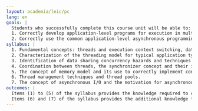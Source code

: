 ```yaml
---
layout: academia/leic/pc
lang: en
goals: |
  Students who successfully complete this course unit will be able to:
  1. Correctly develop application-level programs for execution in multi-threaded environments, with emphasis on managed platforms such as the JVM (Java Virtual Machine) and the .NET platform. Identify and correctly handle concurrency scenarios, including the design of custom synchronizers and the guarantees provided by memory models.
  2. Correctly use the common application-level asynchronous programming models available, namely futures, asynchronous methods, coroutines, and reactive streams.
syllabus: |
  1. Fundamental concepts: threads and execution context switching, data sharing concurrency and associated hazards.
  2. Characterization of the threading model for typical application types, namely UI-based applications and HTTP servers.
  3. Identification of data sharing concurrency hazards and techniques for their elimination, including immutability, thread affinity, mutual-exclusion, and proper object publication. 
  4. Coordination between threads, the synchronizer concept and their implementation using monitors.
  5. The concept of memory model and its use to correctly implement concurrency scenarios.
  6. Thread management techniques and thread pools.
  7. The concept of asynchronous I/O and the motivation for asynchronous programming models. Models and mechanisms for asynchronous programming: futures, asynchronous methods, coroutines and reactive streams. Asynchronous coordination between threads.
outcomes: |
  Items (1) to (5) of the syllabus provides the knowledge required to correctly develop programs on multithreaded contexts, including proper data synchronization and thread coordination, therefore addressing the first learning outcome.
  Items (6) and (7) of the syllabus provides the additional knowledge for the development of asynchronous programs, addressing learning outcome (2), including the interaction between asynchronous models and multithreading.
---
```

